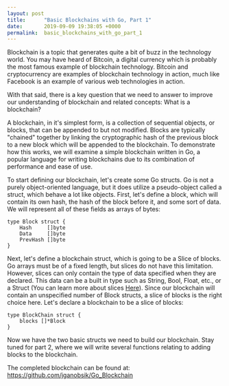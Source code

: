 ```yaml
---
layout: post
title:      "Basic Blockchains with Go, Part 1"
date:       2019-09-09 19:38:05 +0000
permalink:  basic_blockchains_with_go_part_1
---
```



Blockchain is a topic that generates quite a bit of buzz in the technology world. You may have heard of Bitcoin, a digital currency which is probably the most famous example of blockchain technology. Bitcoin and cryptocurrency are examples of blockchain technology in action, much like Facebook is an example of various web technologies in action.

With that said, there is a key question that we need to answer to improve our understanding of blockchain and related concepts: What is a blockchain? 

A blockchain, in it's simplest form, is a collection of sequential objects, or blocks, that can be appended to but not modified. Blocks are typically "chained" together by linking the cryptographic hash of the previous block to a new block which will be appended to the blockchain. To demonstrate how this works, we will examine a simple blockchain written in Go, a popular language for writing blockchains due to its combination of performance and ease of use.

To start defining our blockchain, let's create some Go structs. Go is not a purely object-oriented language, but it does utilize a pseudo-object called a struct, which behave a lot like objects. First, let's define a block, which will contain its own hash, the hash of the block before it, and some sort of data. We will represent all of these fields as arrays of bytes:

```
type Block struct {
	Hash     []byte
	Data     []byte
	PrevHash []byte
}
```

Next, let's define a blockchain struct, which is going to be a Slice of blocks. Go arrays must be of a fixed length, but slices do not have this limitation. However, slices can only contain the type of data specified when they are declared. This data can be a built in type such as String, Bool, Float, etc., or a Struct (You can learn more about slices [Here](https://gobyexample.com/slices)). Since our blockchain will contain an unspecified number of Block structs, a slice of blocks is the right choice here. Let's declare a blockchain to be a slice of blocks:

```
type BlockChain struct {
	blocks []*Block
}
```

Now we have the two basic structs we need to build our blockchain. Stay tuned for part 2, where we will write several functions relating to adding blocks to the blockchain.

The completed blockchain can be found at: https://github.com/jganobsik/Go_Blockchain

